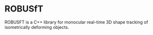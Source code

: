 # ROBUSfT

ROBUSFT is a C++ library for monocular real-time 3D shape tracking of isometrically deforming objects. 
